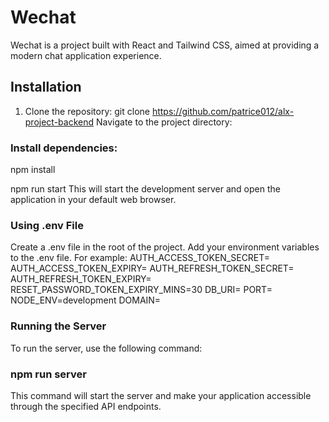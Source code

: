 # Wechat

Wechat is a project built with React and Tailwind CSS, aimed at providing a modern chat application experience.

## Installation

1. Clone the repository:
   git clone https://github.com/patrice012/alx-project-backend
   Navigate to the project directory:

### Install dependencies:

npm install

npm run start
This will start the development server and open the application in your default web browser.

### Using .env File

Create a .env file in the root of the project.
Add your environment variables to the .env file. For example:
AUTH_ACCESS_TOKEN_SECRET=
AUTH_ACCESS_TOKEN_EXPIRY=
AUTH_REFRESH_TOKEN_SECRET=
AUTH_REFRESH_TOKEN_EXPIRY=
RESET_PASSWORD_TOKEN_EXPIRY_MINS=30
DB_URI=
PORT=
NODE_ENV=development
DOMAIN=

### Running the Server

To run the server, use the following command:

### npm run server

This command will start the server and make your application accessible through the specified API endpoints.

